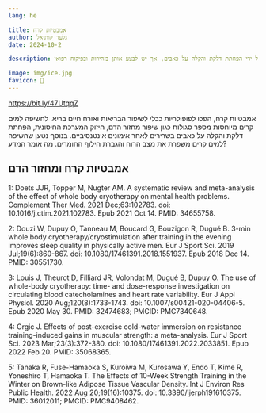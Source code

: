 ```yaml
---
lang: he 

title: אמבטיות קרח
author: גלעד קותיאל
date: 2024-10-2

description: אמבטיות קרח יכולות לשפר את הבריאות על ידי הפחתת דלקת והקלה על כאבים, אך יש לבצע אותן בזהירות ובפיקוח רפואי.

image: img/ice.jpg
favicon: 🛀
---
```


https://bit.ly/47UtqqZ

אמבטיות קרח, הפכו לפופולריות ככלי לשיפור הבריאות ואורח חיים בריא. 
לחשיפה למים קרים מיוחסות מספר סגולות  כגון שיפור מחזור הדם, חיזוק המערכת החיסונית, הפחתת דלקת והקלה על כאבים בשרירים לאחר אימונים אינטנסיביים.
בנוסף נטען שחשיפה למים קרים משפרת את מצב הרוח והגברת חילוף החומרים.
מה אומר המדע? 

## אמבטיות קרח ומחזור הדם



1: Doets JJR, Topper M, Nugter AM. A systematic review and meta-analysis of the
effect of whole body cryotherapy on mental health problems. Complement Ther Med.
2021 Dec;63:102783. doi: 10.1016/j.ctim.2021.102783. Epub 2021 Oct 14. PMID:
34655758.

2: Douzi W, Dupuy O, Tanneau M, Boucard G, Bouzigon R, Dugué B. 3-min whole body
cryotherapy/cryostimulation after training in the evening improves sleep quality
in physically active men. Eur J Sport Sci. 2019 Jul;19(6):860-867. doi:
10.1080/17461391.2018.1551937. Epub 2018 Dec 14. PMID: 30551730.

3: Louis J, Theurot D, Filliard JR, Volondat M, Dugué B, Dupuy O. The use of
whole-body cryotherapy: time- and dose-response investigation on circulating
blood catecholamines and heart rate variability. Eur J Appl Physiol. 2020
Aug;120(8):1733-1743. doi: 10.1007/s00421-020-04406-5. Epub 2020 May 30. PMID:
32474683; PMCID: PMC7340648.

4: Grgic J. Effects of post-exercise cold-water immersion on resistance
training-induced gains in muscular strength: a meta-analysis. Eur J Sport Sci.
2023 Mar;23(3):372-380. doi: 10.1080/17461391.2022.2033851. Epub 2022 Feb 20.
PMID: 35068365.

5: Tanaka R, Fuse-Hamaoka S, Kuroiwa M, Kurosawa Y, Endo T, Kime R, Yoneshiro T,
Hamaoka T. The Effects of 10-Week Strength Training in the Winter on Brown-like
Adipose Tissue Vascular Density. Int J Environ Res Public Health. 2022 Aug
20;19(16):10375. doi: 10.3390/ijerph191610375. PMID: 36012011; PMCID:
PMC9408462.
